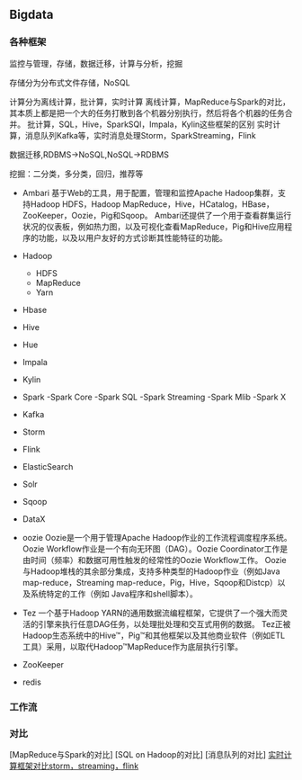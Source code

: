## Bigdata

### 各种框架
监控与管理，存储，数据迁移，计算与分析，挖掘

存储分为分布式文件存储，NoSQL

计算分为离线计算，批计算，实时计算
离线计算，MapReduce与Spark的对比，其本质上都是把一个大的任务打散到各个机器分别执行，然后将各个机器的任务合并。
批计算，SQL，Hive，SparkSQl，Impala，Kylin这些框架的区别
实时计算，消息队列Kafka等，实时消息处理Storm，SparkStreaming，Flink

数据迁移,RDBMS->NoSQL,NoSQL->RDBMS

挖掘：二分类，多分类，回归，推荐等

- Ambari
基于Web的工具，用于配置，管理和监控Apache Hadoop集群，支持Hadoop HDFS，Hadoop MapReduce，Hive，HCatalog，HBase，ZooKeeper，Oozie，Pig和Sqoop。 Ambari还提供了一个用于查看群集运行状况的仪表板，例如热力图，以及可视化查看MapReduce，Pig和Hive应用程序的功能，以及以用户友好的方式诊断其性能特征的功能。
- Hadoop
	- HDFS
	- MapReduce
	- Yarn
- Hbase
- Hive
- Hue
- Impala
- Kylin
- Spark
	-Spark Core
	-Spark SQL
	-Spark Streaming
	-Spark Mlib
	-Spark X
- Kafka
- Storm
- Flink
- ElasticSearch
- Solr
- Sqoop
- DataX
- oozie
Oozie是一个用于管理Apache Hadoop作业的工作流程调度程序系统。Oozie Workflow作业是一个有向无环图（DAG）。Oozie Coordinator工作是由时间（频率）和数据可用性触发的经常性的Oozie Workflow工作。
Oozie与Hadoop堆栈的其余部分集成，支持多种类型的Hadoop作业（例如Java map-reduce，Streaming map-reduce，Pig，Hive，Sqoop和Distcp）以及系统特定的工作（例如 Java程序和shell脚本）。
- Tez
一个基于Hadoop YARN的通用数据流编程框架，它提供了一个强大而灵活的引擎来执行任意DAG任务，以处理批处理和交互式用例的数据。 Tez正被Hadoop生态系统中的Hive™，Pig™和其他框架以及其他商业软件（例如ETL工具）采用，以取代Hadoop™MapReduce作为底层执行引擎。
- ZooKeeper
	
- redis

### 工作流


### 对比
[MapReduce与Spark的对比]
[SQL on Hadoop的对比]
[消息队列的对比]
[实时计算框架对比storm，streaming，flink](https://bigdata.163yun.com/product/article/5)